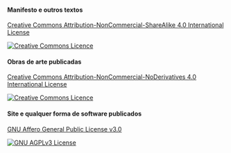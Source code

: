 #### Manifesto e outros textos<br />

<a rel="license" href="http://creativecommons.org/licenses/by-nc-sa/4.0/">Creative Commons Attribution-NonCommercial-ShareAlike 4.0 International License</a><br />

<a rel="license" href="http://creativecommons.org/licenses/by-nc-sa/4.0/"><img alt="Creative Commons Licence" style="border-width:0" src="https://i.creativecommons.org/l/by-nc-sa/4.0/88x31.png" /></a>

#### Obras de arte publicadas<br />

<a rel="license" href="http://creativecommons.org/licenses/by-nc-nd/4.0/">Creative Commons Attribution-NonCommercial-NoDerivatives 4.0 International License</a><br />

<a rel="license" href="http://creativecommons.org/licenses/by-nc-nd/4.0/"><img alt="Creative Commons Licence" style="border-width:0" src="https://i.creativecommons.org/l/by-nc-nd/4.0/88x31.png" /></a>

#### Site e qualquer forma de software publicados<br />

<a rel="license" href="https://www.gnu.org/licenses/agpl-3.0.html">GNU Affero General Public License v3.0</a><br />

<a rel="license" href="http://creativecommons.org/licenses/by-nc-nd/4.0/"><img alt="GNU AGPLv3 License" style="border-width:0" src="https://www.gnu.org/graphics/agplv3-155x51.png" /></a>
